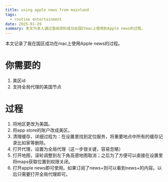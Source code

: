 ```yaml
---
title: using apple news from mainland
tags:
  - routine entertainment
date: 2025-01-29
summary: 本文为本人通过查阅资料成功在国行mac上使用到Apple news的过程。
---
```


本文记录了我在国区成功在mac上使用Apple news的过程。

# 你需要的

1. 美区id
2. 支持全局代理的美国节点

# 过程

1. 将地区更改为美国。
2. 将app store的账户改成美区。
3. 清理缓存，详细过程为：在设置里找到定位服务，将重要地点中所有的缓存记录比如家等删除。
4. 打开代理，设置为全局代理（这一步很关键，容易忽略）
5. 打开地图，滚轮调整到左下角高德地图取消；之后为了方便可以直接在设置里将maps获取位置到权限关闭。
6. 打开apple news即可使用。如果订阅了news+则可以看到news+的内容。以后只需要打开全局代理即可。
